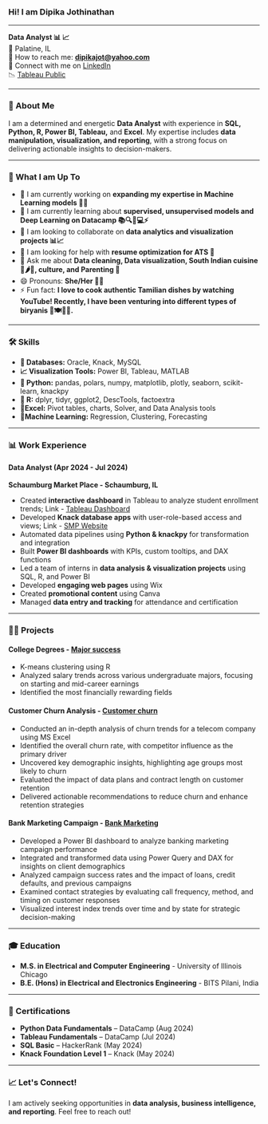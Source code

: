 ### Hi! I am Dipika Jothinathan  

----------------------------------------------------------------------------------------------------------------------------------------------------------------
**Data Analyst 📊 📈**  
📍 Palatine, IL  
📧 How to reach me: **dipikajot@yahoo.com**  
🤝 Connect with me on [LinkedIn](http://www.linkedin.com/in/dipika-jothinathan)  
📉 [Tableau Public](https://public.tableau.com/app/profile/dipika.jothinathan/vizzes)   

----------------------------------------------------------------------------------------------------------------------------------------------------------------
### 👋 About Me  
I am a determined and energetic **Data Analyst** with experience in **SQL, Python, R, Power BI, Tableau,** and **Excel**. My expertise includes **data manipulation, visualization, and reporting**, with a strong focus on delivering actionable insights to decision-makers.  

----------------------------------------------------------------------------------------------------------------------------------------------------------------
### 🚀 What I am Up To  
- 🌟 I am currently working on **expanding my expertise in Machine Learning models 🤖💡**  
- 🌱 I am currently learning about **supervised, unsupervised models and Deep Learning on Datacamp 📚🔍🧠💻⚡**  
- 👯 I am looking to collaborate on **data analytics and visualization projects  📊📈**  
- 🤔 I am looking for help with **resume optimization for ATS 📝**  
- 💬 Ask me about **Data cleaning, Data visualization, South Indian cuisine 🍛🌶️🥥, culture, and Parenting 👶**  
- 😄 Pronouns: **She/Her 👩‍🦰**  
- ⚡ Fun fact: **I love to cook authentic Tamilian dishes by watching YouTube! Recently, I have been venturing into different types of biryanis 🍚🍽️👩‍🍳.**
  
----------------------------------------------------------------------------------------------------------------------------------------------------------------
### 🛠️ Skills  
- **💾 Databases:** Oracle, Knack, MySQL  
- **📈 Visualization Tools:** Power BI, Tableau, MATLAB  
- **🐍 Python:** pandas, polars, numpy, matplotlib, plotly, seaborn, scikit-learn, knackpy  
- **🔢 R:** dplyr, tidyr, ggplot2, DescTools, factoextra 
- **🔲Excel:** Pivot tables, charts, Solver, and Data Analysis tools  
- **🤖Machine Learning:** Regression, Clustering, Forecasting
  
----------------------------------------------------------------------------------------------------------------------------------------------------------------
### 📊 Work Experience  
#### **Data Analyst (Apr 2024 - Jul 2024)**  
**Schaumburg Market Place - Schaumburg, IL**  
- Created **interactive dashboard** in Tableau to analyze student enrollment trends; Link - [Tableau Dashboard](https://public.tableau.com/app/profile/dipika.jothinathan/viz/InfotekguideDashboard_750_550/Dashboard)
- Developed **Knack database apps** with user-role-based access and views; Link -  [SMP Website](https://www.schaumburgmarketplace.net/)  
- Automated data pipelines using **Python & knackpy** for transformation and integration  
- Built **Power BI dashboards** with KPIs, custom tooltips, and DAX functions  
- Led a team of interns in **data analysis & visualization projects** using SQL, R, and Power BI   
- Developed **engaging web pages** using Wix  
- Created **promotional content** using Canva  
- Managed **data entry and tracking** for attendance and certification

----------------------------------------------------------------------------------------------------------------------------------------------------------------
### 🧑‍💻 Projects
#### **College Degrees** - [Major success](https://github.com/DipikaJothinathan/R/tree/main/College%20Degrees)
- K-means clustering using R 
- Analyzed salary trends across various undergraduate majors, focusing on starting and mid-career earnings
- Identified the most financially rewarding fields

#### **Customer Churn Analysis** - [Customer churn](https://github.com/DipikaJothinathan/Excel/tree/main/Customer%20Churn)
- Conducted an in-depth analysis of churn trends for a telecom company using MS Excel
- Identified the overall churn rate, with competitor influence as the primary driver
- Uncovered key demographic insights, highlighting age groups most likely to churn
- Evaluated the impact of data plans and contract length on customer retention
- Delivered actionable recommendations to reduce churn and enhance retention strategies

#### **Bank Marketing Campaign** - [Bank Marketing](https://github.com/DipikaJothinathan/PowerBI/tree/main/Bank%20Marketing)
- Developed a Power BI dashboard to analyze banking marketing campaign performance
- Integrated and transformed data using Power Query and DAX for insights on client demographics
- Analyzed campaign success rates and the impact of loans, credit defaults, and previous campaigns
- Examined contact strategies by evaluating call frequency, method, and timing on customer responses
- Visualized interest index trends over time and by state for strategic decision-making


----------------------------------------------------------------------------------------------------------------------------------------------------------------
### 🎓 Education  
- **M.S. in Electrical and Computer Engineering** - University of Illinois Chicago  
- **B.E. (Hons) in Electrical and Electronics Engineering** - BITS Pilani, India  

----------------------------------------------------------------------------------------------------------------------------------------------------------------
### 📝 Certifications  
- **Python Data Fundamentals** – DataCamp (Aug 2024)  
- **Tableau Fundamentals** – DataCamp (Jul 2024)  
- **SQL Basic** – HackerRank (May 2024)  
- **Knack Foundation Level 1** – Knack (May 2024)  

----------------------------------------------------------------------------------------------------------------------------------------------------------------
### 📈 Let's Connect!  
I am actively seeking opportunities in **data analysis, business intelligence, and reporting**. Feel free to reach out! 
